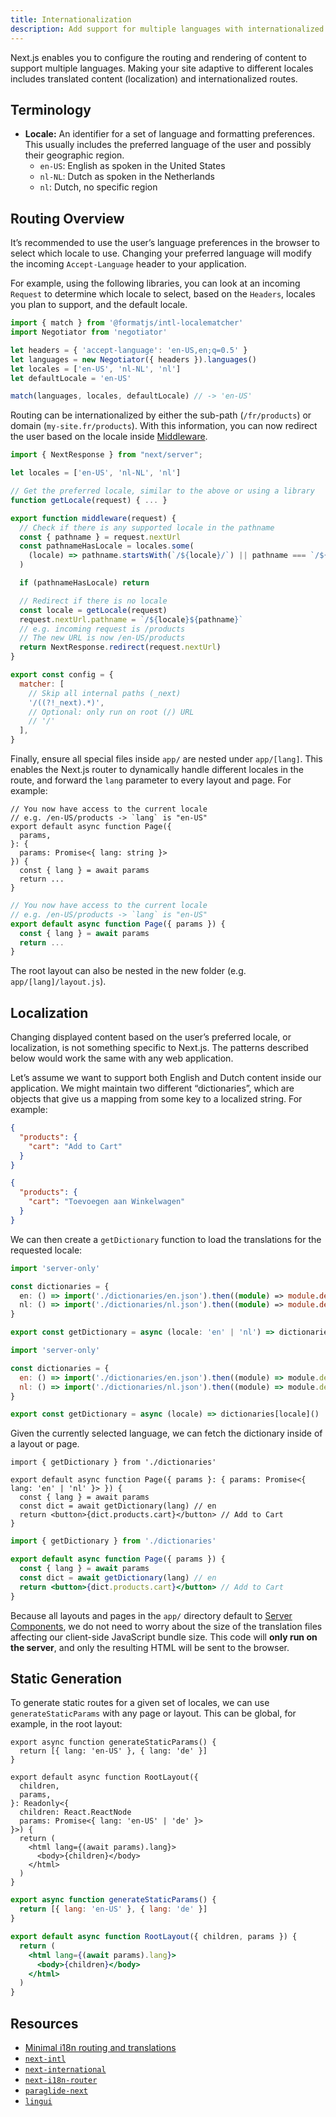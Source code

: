 ```yaml
---
title: Internationalization
description: Add support for multiple languages with internationalized routing and localized content.
---
```


Next.js enables you to configure the routing and rendering of content to support multiple languages. Making your site adaptive to different locales includes translated content (localization) and internationalized routes.

## Terminology

- **Locale:** An identifier for a set of language and formatting preferences. This usually includes the preferred language of the user and possibly their geographic region.
  - `en-US`: English as spoken in the United States
  - `nl-NL`: Dutch as spoken in the Netherlands
  - `nl`: Dutch, no specific region

## Routing Overview

It’s recommended to use the user’s language preferences in the browser to select which locale to use. Changing your preferred language will modify the incoming `Accept-Language` header to your application.

For example, using the following libraries, you can look at an incoming `Request` to determine which locale to select, based on the `Headers`, locales you plan to support, and the default locale.

```js filename="middleware.js"
import { match } from '@formatjs/intl-localematcher'
import Negotiator from 'negotiator'

let headers = { 'accept-language': 'en-US,en;q=0.5' }
let languages = new Negotiator({ headers }).languages()
let locales = ['en-US', 'nl-NL', 'nl']
let defaultLocale = 'en-US'

match(languages, locales, defaultLocale) // -> 'en-US'
```

Routing can be internationalized by either the sub-path (`/fr/products`) or domain (`my-site.fr/products`). With this information, you can now redirect the user based on the locale inside [Middleware](/docs/app/building-your-application/routing/middleware).

```js filename="middleware.js"
import { NextResponse } from "next/server";

let locales = ['en-US', 'nl-NL', 'nl']

// Get the preferred locale, similar to the above or using a library
function getLocale(request) { ... }

export function middleware(request) {
  // Check if there is any supported locale in the pathname
  const { pathname } = request.nextUrl
  const pathnameHasLocale = locales.some(
    (locale) => pathname.startsWith(`/${locale}/`) || pathname === `/${locale}`
  )

  if (pathnameHasLocale) return

  // Redirect if there is no locale
  const locale = getLocale(request)
  request.nextUrl.pathname = `/${locale}${pathname}`
  // e.g. incoming request is /products
  // The new URL is now /en-US/products
  return NextResponse.redirect(request.nextUrl)
}

export const config = {
  matcher: [
    // Skip all internal paths (_next)
    '/((?!_next).*)',
    // Optional: only run on root (/) URL
    // '/'
  ],
}
```

Finally, ensure all special files inside `app/` are nested under `app/[lang]`. This enables the Next.js router to dynamically handle different locales in the route, and forward the `lang` parameter to every layout and page. For example:

```tsx filename="app/[lang]/page.tsx" switcher
// You now have access to the current locale
// e.g. /en-US/products -> `lang` is "en-US"
export default async function Page({
  params,
}: {
  params: Promise<{ lang: string }>
}) {
  const { lang } = await params
  return ...
}
```

```jsx filename="app/[lang]/page.js" switcher
// You now have access to the current locale
// e.g. /en-US/products -> `lang` is "en-US"
export default async function Page({ params }) {
  const { lang } = await params
  return ...
}
```

The root layout can also be nested in the new folder (e.g. `app/[lang]/layout.js`).

## Localization

Changing displayed content based on the user’s preferred locale, or localization, is not something specific to Next.js. The patterns described below would work the same with any web application.

Let’s assume we want to support both English and Dutch content inside our application. We might maintain two different “dictionaries”, which are objects that give us a mapping from some key to a localized string. For example:

```json filename="dictionaries/en.json"
{
  "products": {
    "cart": "Add to Cart"
  }
}
```

```json filename="dictionaries/nl.json"
{
  "products": {
    "cart": "Toevoegen aan Winkelwagen"
  }
}
```

We can then create a `getDictionary` function to load the translations for the requested locale:

```ts filename="app/[lang]/dictionaries.ts" switcher
import 'server-only'

const dictionaries = {
  en: () => import('./dictionaries/en.json').then((module) => module.default),
  nl: () => import('./dictionaries/nl.json').then((module) => module.default),
}

export const getDictionary = async (locale: 'en' | 'nl') => dictionaries[locale]()
```

```js filename="app/[lang]/dictionaries.js" switcher
import 'server-only'

const dictionaries = {
  en: () => import('./dictionaries/en.json').then((module) => module.default),
  nl: () => import('./dictionaries/nl.json').then((module) => module.default),
}

export const getDictionary = async (locale) => dictionaries[locale]()
```

Given the currently selected language, we can fetch the dictionary inside of a layout or page.

```tsx filename="app/[lang]/page.tsx" switcher
import { getDictionary } from './dictionaries'

export default async function Page({ params }: { params: Promise<{ lang: 'en' | 'nl' }> }) {
  const { lang } = await params
  const dict = await getDictionary(lang) // en
  return <button>{dict.products.cart}</button> // Add to Cart
}
```

```jsx filename="app/[lang]/page.js" switcher
import { getDictionary } from './dictionaries'

export default async function Page({ params }) {
  const { lang } = await params
  const dict = await getDictionary(lang) // en
  return <button>{dict.products.cart}</button> // Add to Cart
}
```

Because all layouts and pages in the `app/` directory default to [Server Components](/docs/app/building-your-application/rendering/server-components), we do not need to worry about the size of the translation files affecting our client-side JavaScript bundle size. This code will **only run on the server**, and only the resulting HTML will be sent to the browser.

## Static Generation

To generate static routes for a given set of locales, we can use `generateStaticParams` with any page or layout. This can be global, for example, in the root layout:

```tsx filename="app/[lang]/layout.tsx" switcher
export async function generateStaticParams() {
  return [{ lang: 'en-US' }, { lang: 'de' }]
}

export default async function RootLayout({
  children,
  params,
}: Readonly<{
  children: React.ReactNode
  params: Promise<{ lang: 'en-US' | 'de' }>
}>) {
  return (
    <html lang={(await params).lang}>
      <body>{children}</body>
    </html>
  )
}
```

```jsx filename="app/[lang]/layout.js" switcher
export async function generateStaticParams() {
  return [{ lang: 'en-US' }, { lang: 'de' }]
}

export default async function RootLayout({ children, params }) {
  return (
    <html lang={(await params).lang}>
      <body>{children}</body>
    </html>
  )
}
```

## Resources

- [Minimal i18n routing and translations](https://github.com/vercel/next.js/tree/canary/examples/i18n-routing)
- [`next-intl`](https://next-intl.dev)
- [`next-international`](https://github.com/QuiiBz/next-international)
- [`next-i18n-router`](https://github.com/i18nexus/next-i18n-router)
- [`paraglide-next`](https://inlang.com/m/osslbuzt/paraglide-next-i18n)
- [`lingui`](https://lingui.dev)
